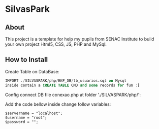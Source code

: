 # SilvasPark

About
-----
This project is a template for help my pupils from SENAC Institute to build your own project Html5, CSS, JS, PHP and MySql.

How to Install
------------

Create Table on DataBase:

```sql
IMPORT ./SILVASPARK/php/BKP_DB/tb_usuarios.sql on Mysql
inside contain a CREATE TABLE CMD and some records for fum :]
```
Config connect DB file conexao.php at folder './SILVASPARK/php/': <br>

Add the code bellow inside change follow variables:
```
$servername = "localhost";
$username = "root";
$password = "";
```
